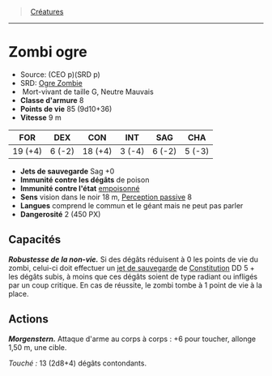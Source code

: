 ﻿> [Créatures](hd_monsters.md)

---

# Zombi ogre

- Source: (CEO p)(SRD p)
- SRD: [Ogre Zombie](srd_monsters_ogre_zombie.md)
-  Mort-vivant de taille G, Neutre Mauvais
- **Classe d'armure** 8
- **Points de vie** 85 (9d10+36)
- **Vitesse** 9 m

|FOR|DEX|CON|INT|SAG|CHA|
|---|---|---|---|---|---|
|19 (+4)| 6 (-2)|18 (+4)| 3 (-4)| 6 (-2)| 5 (-3)|

- **Jets de sauvegarde** Sag +0
- **Immunité contre les dégâts** de poison
- **Immunité contre l'état** [empoisonné](hd_conditions_empoisonne.md)
- **Sens** vision dans le noir 18 m, [Perception passive](hd_abilities_dexterity_perception_passive.md) 8
- **Langues** comprend le commun et le géant mais ne peut pas parler
- **Dangerosité** 2 (450 PX)

## Capacités

**_Robustesse de la non-vie._** Si des dégâts réduisent à 0 les points de vie du zombi, celui-ci doit effectuer un [jet de sauvegarde](hd_abilities_jets_de_sauvegarde.md) de [Constitution](hd_abilities_constitution.md) DD 5 + les dégâts subis, à moins que ces dégâts soient de type radiant ou infligés par un coup critique. En cas de réussite, le zombi tombe à 1 point de vie à la place.

## Actions

**_Morgenstern._** Attaque d'arme au corps à corps : +6 pour toucher, allonge 1,50 m, une cible.

_Touché :_ 13 (2d8+4) dégâts contondants.

